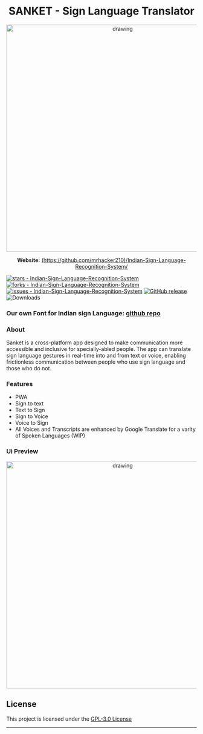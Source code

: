 <h1 align="center">SANKET - Sign Language Translator</h1>
<p align="center">
  <img src="https://user-images.githubusercontent.com/77581157/231389297-ec106b52-0072-4804-af49-84357594dd78.jpg" alt="drawing" width="600"/>
</p>
<p align="center">
<b>Website:</b>
  <a href="https://vivekkushalch.github.io/Indian-Sign-Language-Recognition-System/">(https://github.com/mrhacker210)/Indian-Sign-Language-Recognition-System/</a>
</p>

[![stars - Indian-Sign-Language-Recognition-System](https://img.shields.io/github/stars/vivekkushalch/Indian-Sign-Language-Recognition-System?style=social)](https://github.com/vivekkushalch/Indian-Sign-Language-Recognition-System)
[![forks - Indian-Sign-Language-Recognition-System](https://img.shields.io/github/forks/vivekkushalch/Indian-Sign-Language-Recognition-System?style=social)](https://github.com/vivekkushalch/Indian-Sign-Language-Recognition-System)
[![issues - Indian-Sign-Language-Recognition-System](https://img.shields.io/github/issues/vivekkushalch/Indian-Sign-Language-Recognition-System)](https://github.com/vivekkushalch/Indian-Sign-Language-Recognition-System/issues)
[![GitHub release](https://img.shields.io/github/release/vivekkushalch/Indian-Sign-Language-Recognition-System?include_prereleases=&sort=semver&color=blue)](https://github.com/vivekkushalch/Indian-Sign-Language-Recognition-System/releases/)
![Downloads](https://img.shields.io/github/downloads/vivekkushalch/Indian-Sign-Language-Recognition-System/total?l&color=green)


### Our own Font for Indian sign Language: [github repo](https://github.com/Jeet-programmer/Indian-Sign-Language-Font)

### About
Sanket is a cross-platform app designed to make communication more accessible and inclusive for specially-abled people. The app can translate sign language gestures in real-time into and from text or voice, enabling frictionless communication between people who use sign language and those who do not.

### Features
- PWA
- Sign to text
- Text to Sign
- Sign to Voice
- Voice to Sign
- All Voices and Transcripts are enhanced by Google Translate for a varity of Spoken Languages (WIP)

### Ui Preview
<p align="center">
  <img src="https://user-images.githubusercontent.com/77581157/231389104-bb0a42f8-e6e8-448b-978e-4c83733e0e52.png" alt="drawing" width="600"/>
</p>

## License
This project is licensed under the <a href="https://github.com/vivekkushalch/Indian-Sign-Language-Recognition-System/blob/main/LICENSE">GPL-3.0 License</a>

-------
